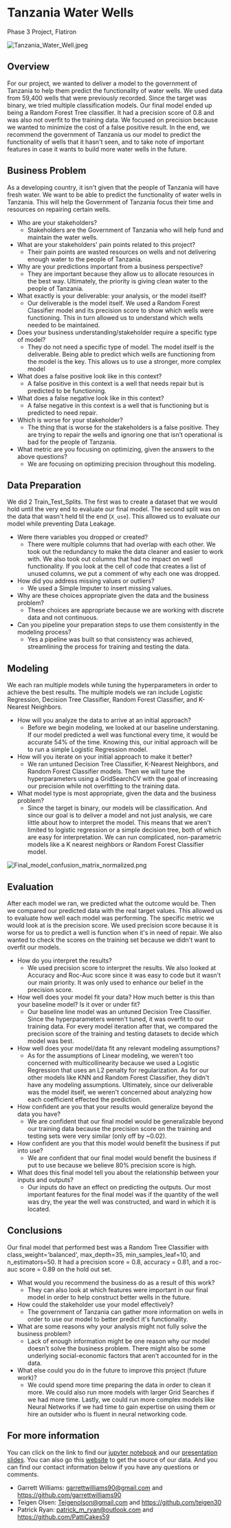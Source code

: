 # Tanzania Water Wells

Phase 3 Project, Flatiron

![Tanzania_Water_Well.jpeg](Images/Tanzania_Water_Well.jpeg)

## Overview

For our project, we wanted to deliver a model to the government of Tanzania to help them predict the functionality of water wells. We used data from 59,400 wells that were previously recorded. Since the target was binary, we tried multiple classification models. Our final model ended up being a Random Forest Tree classifier. It had a precision score of 0.8 and was also not overfit to the training data. We focused on precision because we wanted to minimize the cost of a false positive result. In the end, we recommend the government of Tanzania us our model to predict the functionality of wells that it hasn't seen, and to take note of important features in case it wants to build more water wells in the future. 

## Business Problem

As a developing country, it isn't given that the people of Tanzania will have fresh water. We want to be able to predict the functionality of water wells in Tanzania. This will help the Government of Tanzania focus their time and resources on repairing certain wells.

- Who are your stakeholders?
    - Stakeholders are the Government of Tanzania who will help fund and maintain the water wells.
- What are your stakeholders' pain points related to this project?
    - Their pain points are wasted resources on wells and not delivering enough water to the people of Tanzania.
- Why are your predictions important from a business perspective?
    - They are important because they allow us to allocate resources in the best way. Ultimately, the priority is giving clean water to the people of Tanzania.
- What exactly is your deliverable: your analysis, or the model itself?
    - Our deliverable is the model itself. We used a Random Forest Classifier model and its precision score to show which wells were functioning. This in turn allowed us to understand which wells needed to be maintained.
- Does your business understanding/stakeholder require a specific type of model?
    - They do not need a specific type of model. The model itself is the deliverable. Being able to predict which wells are functioning from the model is the key. This allows us to use a stronger, more complex model
- What does a false positive look like in this context?
    - A false positive in this context is a well that needs repair but is predicted to be functioning.
- What does a false negative look like in this context?
    - A false negative in this context is a well that is functioning but is predicted to need repair.
- Which is worse for your stakeholder?
    - The thing that is worse for the stakeholders is a false positive. They are trying to repair the wells and ignoring one that isn’t operational is bad for the people of Tanzania.
- What metric are you focusing on optimizing, given the answers to the above questions?
    - We are focusing on optimizing precision throughout this modeling.
    
## Data Preparation

We did 2 Train_Test_Splits. The first was to create a dataset that we would hold until the very end to evaluate our final model. The second split was on the data that wasn't held til the end (`X_use`). This allowed us to evaluate our model while preventing Data Leakage. 

- Were there variables you dropped or created?
    - There were multiple columns that had overlap with each other. We took out the redundancy to make the data cleaner and easier to work with. We also took out columns that had no impact on well functionality. If you look at the cell of code that creates a list of unused columns, we put a comment of why each one was dropped. 
- How did you address missing values or outliers?
    - We used a Simple Imputer to insert missing values.
- Why are these choices appropriate given the data and the business problem?
    - These choices are appropriate because we are working with discrete data and not continuous.
- Can you pipeline your preparation steps to use them consistently in the modeling process?
    - Yes a pipeline was built so that consistency was achieved, streamlining the process for training and testing the data.
    
## Modeling

We each ran multiple models while tuning the hyperparameters in order to achieve the best results. The multiple models we ran include Logistic Regression, Decision Tree Classifier, Random Forest Classifier, and K-Nearest Neighbors.

- How will you analyze the data to arrive at an initial approach?
    - Before we begin modeling, we looked at our baseline understaning. If our model predicted a well was functional every time, it would be accurate 54% of the time. Knowing this, our initial approach will be to run a simple Logistic Regression model. 
- How will you iterate on your initial approach to make it better?
    - We ran untuned Decision Tree Classifier, K-Nearest Neighbors, and Random Forest Classifier models. Then we will tune the hyperparameters using a GridSearchCV with the goal of increasing our precision while not overfitting to the training data. 
- What model type is most appropriate, given the data and the business problem?
    - Since the target is binary, our models will be classification. And since our goal is to deliver a model and not just analysis, we care little about how to interpret the model. This means that we aren't limited to logistic regression or a simple decision tree, both of which are easy for interpretation. We can run complicated, non-parametric models like a K nearest neighbors or Random Forest Classifier model. 
    
![Final_model_confusion_matrix_normalized.png](Images/Final_model_confusion_matrix_normalized.png)

## Evaluation 

After each model we ran, we predicted what the outcome would be. Then we compared our predicted data with the real target values. This allowed us to evaluate how well each model was performing. The specific metric we would look at is the precision score. We used precision score because it is worse for us to predict a well is function when it's in need of repair. We also wanted to check the scores on the training set because we didn't want to overfit our models.

- How do you interpret the results?
    - We used precision score to interpret the results. We also looked at Accuracy and Roc-Auc score since it was easy to code but it wasn't our main priority. It was only used to enhance our belief in the precision score.
- How well does your model fit your data? How much better is this than your baseline model? Is it over or under fit?
    - Our baseline line model was an untuned Decision Tree Classifier. Since the hyperparameters weren't tuned, it was overfit to our training data. For every model iteration after that, we compared the precision score of the training and testing datasets to decide which model was best.
- How well does your model/data fit any relevant modeling assumptions?
    - As for the assumptions of Linear modeling, we weren't too concerned with multicollinearity because we used a Logistic Regression that uses an L2 penalty for regularization. As for our other models like KNN and Random Forest Classifier, they didn't have any modeling assumptions. Ultimately, since our deliverable was the model itself, we weren't concerned about analyzing how each coefficient effected the prediction.
- How confident are you that your results would generalize beyond the data you have?
    - We are confident that our final model would be generalizable beyond our training data because the precision score on the training and testing sets were very similar (only off by ~0.02).
- How confident are you that this model would benefit the business if put into use?
    - We are confident that our final model would benefit the business if put to use because we believe 80% precision score is high.
- What does this final model tell you about the relationship between your inputs and outputs?
    - Our inputs do have an effect on predicting the outputs. Our most important features for the final model was if the quantity of the well was dry, the year the well was constructed, and ward in which it is located.
    
## Conclusions

Our final model that performed best was a Random Tree Classifier with class_weight='balanced', max_depth=35, min_samples_leaf=10, and n_estimators=50. It had a precision score = 0.8, accuracy = 0.81, and a roc-auc score = 0.89 on the hold out set. 

- What would you recommend the business do as a result of this work?
    - They can also look at which features were important in our final model in order to help construct better wells in the future. 
- How could the stakeholder use your model effectively?
    - The government of Tanzania can gather more information on wells in order to use our model to better predict it's functionality.
- What are some reasons why your analysis might not fully solve the business problem?
    - Lack of enough information might be one reason why our model doesn't solve the business problem. There might also be some underlying social-economic factors that aren't accounted for in the data. 
- What else could you do in the future to improve this project (future work)?
    - We could spend more time preparing the data in order to clean it more. We could also run more models with larger Grid Searches if we had more time. Lastly, we could run more complex models like Neural Networks if we had time to gain expertise on using them or hire an outsider who is fluent in neural networking code.

## For more information

You can click on the link to find our [jupyter notebook](https://github.com/PattiCakes59/Dragon/blob/main/MainNotebookDragon.ipynb)  and our [presentation slides](https://docs.google.com/presentation/d/114d5e4-CoI1ML41DSjJ0ZKRnU85FKTr4EjqDeDaVU9I/edit#slide=id.p). You can also go this [website](https://www.drivendata.org/competitions/7/pump-it-up-data-mining-the-water-table/page/23/) to get the source of our data. And you can find our contact information below if you have any questions or comments.
- Garrett Williams: garrettwilliams90@gmail.com and https://github.com/garrettwilliams90
- Teigen Olsen: Teigenolson@gmail.com and https://github.com/teigen30
- Patrick Ryan: patrick_m_ryan@outlook.com and https://github.com/PattiCakes59
